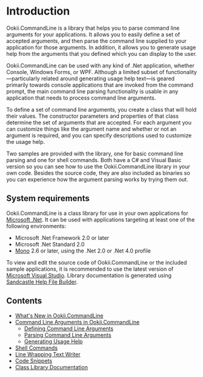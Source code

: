 # Introduction

Ookii.CommandLine is a library that helps you to parse command line arguments for your applications. It allows you to easily define a set of accepted arguments, and then parse the command line supplied to your application for those arguments. In addition, it allows you to generate usage help from the arguments that you defined which you can display to the user.

Ookii.CommandLine can be used with any kind of .Net application, whether Console, Windows Forms, or WPF. Although a limited subset of functionality—particularly related around generating usage help text—is geared primarily towards console applications that are invoked from the command prompt, the main command line parsing functionality is usable in any application that needs to process command line arguments.

To define a set of command line arguments, you create a class that will hold their values. The constructor parameters and properties of that class determine the set of arguments that are accepted. For each argument you can customize things like the argument name and whether or not an argument is required, and you can specify descriptions used to customize the usage help.

Two samples are provided with the library, one for basic command line parsing and one for shell commands. Both have a C# and Visual Basic version so you can see how to use the Ookii.CommandLine library in your own code. Besides the source code, they are also included as binaries so you can experience how the argument parsing works by trying them out.

## System requirements

Ookii.CommandLine is a class library for use in your own applications for [Microsoft .Net](https://dotnet.microsoft.com/). It can be used with applications targeting at least one of the following environments:

* Microsoft .Net Framework 2.0 or later
* Microsoft .Net Standard 2.0
* [Mono](http://www.mono-project.com/) 2.6 or later, using the .Net 2.0 or .Net 4.0 profile

To view and edit the source code of Ookii.CommandLine or the included sample applications, it is recommended to use the latest version of [Microsoft Visual Studio](https://visualstudio.microsoft.com/). Library documentation is generated using [Sandcastle Help File Builder](https://github.com/EWSoftware/SHFB).

## Contents

* [What's New in Ookii.CommandLine](What's%20New%20in%20Ookii.CommandLine.md)
* [Command Line Arguments in Ookii.CommandLine](Command%20Line%20Arguments%20in%20Ookii.CommandLine.md)
  * [Defining Command Line Arguments](Defining%20Command%20Line%20Arguments.md)
  * [Parsing Command Line Arguments](Parsing%20Command%20Line%20Arguments.md)
  * [Generating Usage Help](Generating%20Usage%20Help.md)
* [Shell Commands](Shell%20Commands.md)
* [Line Wrapping Text Writer](Line%20Wrapping%20Text%20Writer.md)
* [Code Snippets](Code%20Snippets.md)
* [Class Library Documentation](http://www.ookii.org/link.ashx?id=CommandLineDoc)
